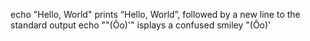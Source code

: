 echo "Hello, World" prints “Hello, World”, followed by a new line to the standard output
echo "\"(Ôo)'" isplays a confused smiley "(Ôo)'
